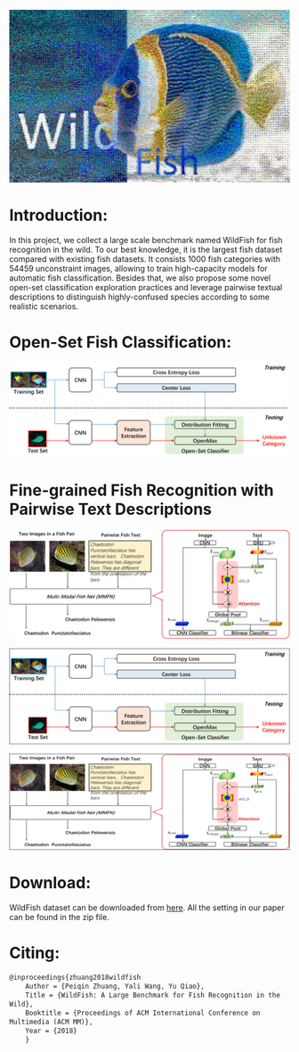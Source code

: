 ![image](/paper/WildFish_cover.jpg)


# Introduction:
In this project, we collect a large scale benchmark named WildFish for fish recognition in the wild. To our best knowledge, it is the largest fish dataset compared with existing fish datasets. It consists 1000 fish categories with 54459 unconstraint images, allowing to train high-capacity models for automatic fish classification. Besides that, we also propose some novel open-set classification exploration practices and leverage pairwise textual descriptions to distinguish highly-confused species according to some realistic scenarios.

# Open-Set Fish Classification:
![image](/paper/OpenSet_Framework.png)

# Fine-grained Fish Recognition with Pairwise Text Descriptions
![image](/paper/MMFN.png)

![image](/paper/OpenSet.png)

![image](/paper/pairwise.png)

# Download:
WildFish dataset can be downloaded from [here](https://github.com/PeiqinZhuang/WildFish). All the setting in our paper can be found in the zip file.

# Citing:
```
@inproceedings{zhuang2018wildfish
    Author = {Peiqin Zhuang, Yali Wang, Yu Qiao},
    Title = {WildFish: A Large Benchmark for Fish Recognition in the Wild},
    Booktitle = {Proceedings of ACM International Conference on Multimedia (ACM MM)},
    Year = {2018}
    } 
```


